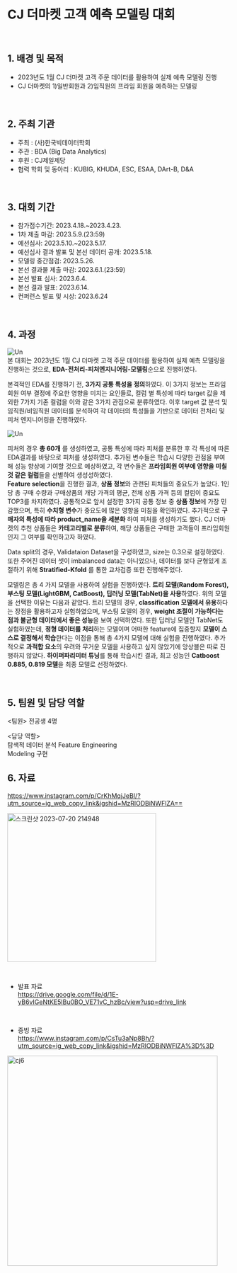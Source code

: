 # CJ 더마켓 고객 예측 모델링 대회 

<br/>

## 1. 배경 및 목적

- 2023년도 1월 CJ 더마켓 고객 주문 데이터를 활용하여 실제 예측 모델링 진행
- CJ 더마켓의 1)일반회원과 2)임직원의 프라임 회원을 예측하는 모델링

<br/>

## 2. 주최 기관

- 주최 : (사)한국빅데이터학회
- 주관 : BDA (Big Data Analytics)
- 후원 : CJ제일제당
- 협력 학회 및 동아리 : KUBIG, KHUDA, ESC, ESAA, DArt-B, D&A

<br/>

## 3. 대회 기간

- 참가접수기간: 2023.4.18.~2023.4.23.
- 1차 제출 마감: 2023.5.9.(23:59)
- 예선심사: 2023.5.10.~2023.5.17.
- 예선심사 결과 발표 및 본선 데이터 공개: 2023.5.18.
- 모델링 중간점검: 2023.5.26.
- 본선 결과물 제출 마감: 2023.6.1.(23:59)
- 본선 발표 심사: 2023.6.4.
- 본선 결과 발표: 2023.6.14.
- 컨퍼런스 발표 및 시상: 2023.6.24
  
<br/>




## 4. 과정   
![Un](https://github.com/Ji-eun-Kim/Big-Data-Processing-n-Visualization/assets/124686375/2e510029-0789-4dc0-8bf9-c811c6984fcd)  
본 대회는 2023년도 1월 CJ 더마켓 고객 주문 데이터를 활용하여 실제 예측 모델링을 진행하는 것으로,  **EDA-전처리-피처엔지니어링-모델링**순으로 진행하였다.  

본격적인 EDA를 진행하기 전, **3가지 공통 특성을 정의**하였다. 이 3가지 정보는 프라임회원 여부 결정에 주요한 영향을 미치는 요인들로, 컬럼 별 특성에 따라 target 값을 제외한 7가지 기존 컬럼을 이와 같은 3가지 관점으로 분류하였다. 이후 target 값 분석 및 임직원/비임직원 데이터를 분석하여 각 데이터의 특성들을 기반으로 데이터 전처리 및 피처 엔지니어링을 진행하였다.    

![Un](https://github.com/Ji-eun-Kim/Big-Data-Processing-n-Visualization/assets/124686375/c116280a-6c1f-452c-a335-33ef093ac1fe)  

피처의 경우 **총 60개** 를 생성하였고, 공통 특성에 따라 피처를 분류한 후 각 특성에 따른 EDA결과를 바탕으로 피처를 생성하였다. 추가된 변수들은 학습시 다양한 관점을 부여해 성능 향상에 기여할 것으로 예상하였고, 각 변수들은 **프라임회원 여부에 영향을 미칠 것 같은 컬럼**들을 선별하여 생성성하였다.   
**Feature selection**을 진행한 결과, **상품 정보**와 관련된 피처들의 중요도가 높았다. 1인당 총 구매 수량과 구매상품의 개당 가격의 평균, 전체 상품 가격 등의 컬럼이 중요도 TOP3를 차지하였다. 공통적으로 앞서 설정한 3가지 공통 정보 중 **상품 정보**에 가장 민감했으며, 특히 **수치형 변수**가 중요도에 많은 영향을 미침을 확인하였다. 추가적으로 **구매자의 특성에 따라 product_name을 세분화** 하여 피처를 생성하기도 했다. CJ 더마켓의 추천 상품들은 **카테고리별로 분류**하여, 해당 상품들은 구매한 고객들이 프라임회원인지 그 여부를 확인하고자 하였다.  

   Data split의 경우, Validataion Dataset을 구성하였고, size는 0.3으로 설정하였다. 또한 주어진 데이터 셋이 imbalanced data는 아니었으나, 데이터를 보다 균형있게 조절하기 위해 **Stratified-Kfold** 를 통한 교차검증 또한 진행해주었다.   

모델링은 총 4 가지 모델을 사용하여 실험을 진행하였다. **트리 모델(Random Forest), 부스팅 모델(LightGBM, CatBoost), 딥러닝 모델(TabNet)을 사용**하였다. 위의 모델을 선택한 이유는 다음과 같았다. 트리 모델의 경우, **classification 모델에서 유용**하다는 장점을 활용하고자 실험하였으며, 부스팅 모델의 경우, **weight 조절이 가능하다는 점과 불균형 데이터에서 좋은 성능**을 보여 선택하였다. 또한 딥러닝 모델인 TabNet도 실험하였는데, **정형 데이터를 처리**하는 모델이며 어떠한 feature에 집중할지 **모델이 스스로 결정해서 학습**한다는 이점을 통해 총 4가지 모델에 대해 실험을 진행하였다. 추가적으로 **과적합 요소**의 우려와 무거운 모델을 사용하고 싶지 않았기에 앙상블은 따로 진행하지 않았다. **하이퍼파리미터 튜닝**를 통해 학습시킨 결과, 최고 성능인 **Catboost 0.885, 0.819 모델**을 최종 모델로 선정하였다.  


<br/>


## 5. 팀원 및 담당 역할
<팀원> 
전공생 4명


<담당 역할>    
탐색적 데이터 분석
Feature Engineering  
Modeling 구현  





## 6. 자료
https://www.instagram.com/p/CrKhMqjJeBI/?utm_source=ig_web_copy_link&igshid=MzRlODBiNWFlZA==    

<img width="336" alt="스크린샷 2023-07-20 214948" src="https://github.com/Ji-eun-Kim/Big-Data-Processing-n-Visualization/assets/124686375/cda6fced-fd4f-4e47-b654-502384883435"> <br/>



<br/>

 
- 발표 자료  
https://drive.google.com/file/d/1E-yB6vIGeNtKE5IBu0BO_VE71vC_hzBc/view?usp=drive_link


<br/>

- 증빙 자료  
https://www.instagram.com/p/CsTu3aNp8Bh/?utm_source=ig_web_copy_link&igshid=MzRlODBiNWFlZA%3D%3D  
<img width="475" alt="cj6" src="https://github.com/Ji-eun-Kim/Big-Data-Processing-n-Visualization/assets/124686375/8d89b943-889f-4e72-b8e7-5bb3a478211c">
